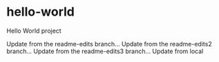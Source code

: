 # hello-world
Hello World project

Update from the readme-edits branch...
Update from the readme-edits2 branch...
Update from the readme-edits3 branch...
Update from local